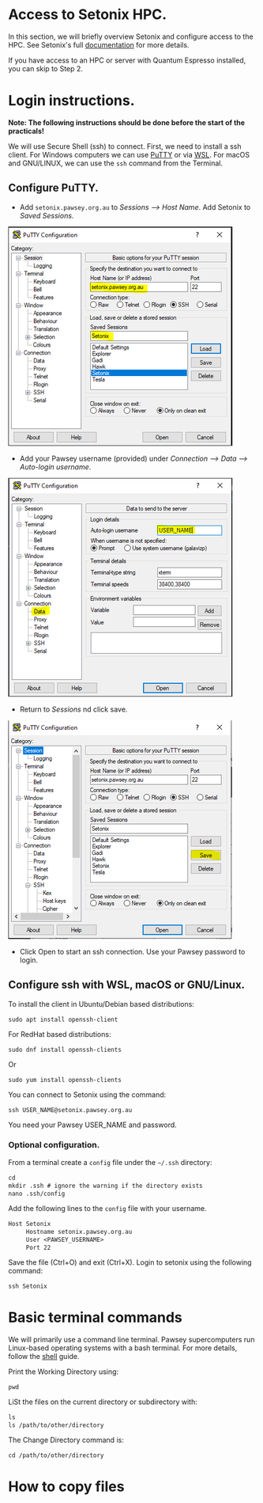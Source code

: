 # Access to Setonix HPC. 

In this section, we will briefly overview Setonix and configure access to the HPC.
See Setonix's full [documentation](https://pawsey.atlassian.net/wiki/spaces/US/pages/51930840/Supercomputing+Documentation) for more details. 

If you have access to an HPC or server with Quantum Espresso installed, you can skip to Step 2.  

# Login instructions.

**Note: The following instructions should be done before the start of the practicals!**

We will use Secure Shell (ssh) to connect. First, we need to install a ssh client. 
For Windows computers we can use [PuTTY](https://putty.org/) or via [WSL](https://learn.microsoft.com/en-us/windows/wsl/install). 
For macOS and GNU/LINUX, we can use the `ssh` command from the Terminal.  

## Configure PuTTY.
* Add `setonix.pawsey.org.au` to *Sessions --> Host Name*. Add Setonix to *Saved Sessions*. 

![putty_configuration1.png](figures/PuTTY_Session.png)

* Add your Pawsey username (provided) under *Connection --> Data --> Auto-login username*.

![putty_configuration2.png](figures/PuTTY_Connection_Data.png)

* Return to *Sessions* nd click save. 

![putty_configuration3.png](figures/PuTTY_Session2.png)

* Click Open to start an ssh connection. Use your Pawsey password to login. 

## Configure ssh with WSL, macOS or GNU/Linux. 

To install the client in Ubuntu/Debian based distributions:
```shell
sudo apt install openssh-client
```
For RedHat based distributions:
```shell
sudo dnf install openssh-clients
```
Or 
```shell
sudo yum install openssh-clients
```
You can connect to Setonix using the command:
```shell
ssh USER_NAME@setonix.pawsey.org.au
```
You need your Pawsey USER_NAME and password. 

### Optional configuration. 

From a terminal create a `config` file under the `~/.ssh` directory:
```shell
cd
mkdir .ssh # ignore the warning if the directory exists
nano .ssh/config
```

Add the following lines to the `config` file with your username. 
```
Host Setonix
     Hostname setonix.pawsey.org.au
     User <PAWSEY_USERNAME>
     Port 22
```

Save the file (Ctrl+O) and exit (Ctrl+X). Login to setonix using the following command:
```shell
ssh Setonix
```

# Basic terminal commands 

We will primarily use a command line terminal. Pawsey supercomputers run Linux-based operating systems with a bash terminal. For more details, follow the [shell](https://swcarpentry.github.io/shell-novice/index.html) guide. 

Print the Working Directory using:
```shell
pwd  
```

LiSt the files on the current directory or subdirectory with:
```shell
ls 
ls /path/to/other/directory
```

The Change Directory command is:
```shell
cd /path/to/other/directory
```

# How to copy files

